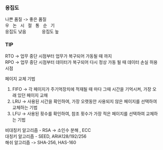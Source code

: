 ### 응집도
나쁜 품질 ->        좋은 품질<br>
우&nbsp;&nbsp;   논&nbsp;&nbsp;   시&nbsp;&nbsp;   절&nbsp;&nbsp;   통&nbsp;&nbsp;   순&nbsp;&nbsp;   기<br>
응집도 낮음 &nbsp; &nbsp; &nbsp; &nbsp; &nbsp; &nbsp; 응집도 높

### TIP
RTO -> 업무 중단 시점부터 업무가 복구되어 가동될 때 까지<br>
RPO -> 업무 중단 시점부터 데이터가 복구되어 다시 정상 가동 될 때 데이터 손실 허용 시점<br>


페이지 교체 기법
1) FIFO -> 각 페이지가 주기억장치에 적재될 때 마다 그때 시간을 기억시켜, 가장 오래 있던 페이지 교채
2) LRU -> 사용된 시간을 확인하여, 가장 오랫동안 사용되지 않은 페이지를 선택하여 교체하는 기법
3) LFU -> 사용된 횟수를 확인하여, 참조 횟수가 가장 적은 페이지를 선택하여 교체하는 기법

비대칭키 알고리즘 - RSA -> 소인수 분해 , ECC <br>
대칭키 알고리즘 - SEED, ARIA128/192/256 <br>
해쉬 알고리즘 -> SHA-256, HAS-160